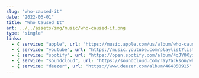 ```yaml
---
slug: "who-caused-it"
date: "2022-06-01"
title: "Who Caused It"
art: ../../assets/img/music/who-caused-it.png
type: "single"
links:
  - { service: "apple", url: "https://music.apple.com/us/album/who-caused-it-single/1697273183" }
  - { service: "youtube", url: "https://music.youtube.com/playlist?list=OLAK5uy_kNrOy-CYg8owLkczn4FFpl4QxF8PFLaKM&si=PdHaYsVfBxKebOcx" }
  - { service: "spotify", url: "https://open.spotify.com/album/4qJYOXyisvp2xRBWXgm2aC" }
  - { service: "soundcloud", url: "https://soundcloud.com/ray7ackson/who-caused-it" }
  - { service: "deezer", url: "https://www.deezer.com/album/464050915" }
---
```

